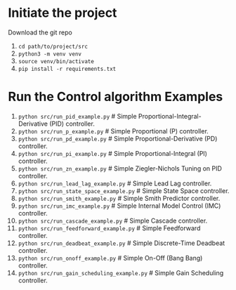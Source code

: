 # Initiate the project
Download the git repo

1. `cd path/to/project/src`
2. `python3 -m venv venv`
3. `source venv/bin/activate`
4. `pip install -r requirements.txt`


# Run the Control algorithm Examples
1. `python src/run_pid_example.py` # Simple Proportional-Integral-Derivative (PID) controller.
2. `python src/run_p_example.py`   # Simple Proportional (P) controller.
3. `python src/run_pd_example.py`   # Simple Proportional-Derivative (PD) controller.
4. `python src/run_pi_example.py`   # Simple Proportional-Integral (PI) controller.
5. `python src/run_zn_example.py`   # Simple Ziegler-Nichols Tuning on PID controller.
6. `python src/run_lead_lag_example.py`   # Simple Lead Lag controller.
7. `python src/run_state_space_example.py`   # Simple State Space controller.
8. `python src/run_smith_example.py`   # Simple Smith Predictor controller.
9. `python src/run_imc_example.py`   # Simple Internal Model Control (IMC) controller.
10. `python src/run_cascade_example.py`   # Simple Cascade controller.
11. `python src/run_feedforward_example.py`   # Simple Feedforward controller.
12. `python src/run_deadbeat_example.py`   # Simple Discrete-Time Deadbeat controller.
13. `python src/run_onoff_example.py`   # Simple On-Off (Bang Bang) controller.
14. `python src/run_gain_scheduling_example.py`   # Simple Gain Scheduling controller.